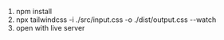 1. npm install
2. npx tailwindcss -i ./src/input.css -o ./dist/output.css --watch
3. open with live server
